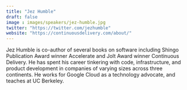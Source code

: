 ```yaml
---
title: "Jez Humble"
draft: false
image : images/speakers/jez-humble.jpg
twitter: "https://twitter.com/jezhumble"
website: "https://continuousdelivery.com/about/"
---
```


Jez Humble is co-author of several books on software including Shingo Publication Award winner Accelerate and Jolt Award winner Continuous Delivery. He has spent his career tinkering with code, infrastructure, and product development in companies of varying sizes across three continents. He works for Google Cloud as a technology advocate, and teaches at UC Berkeley.

